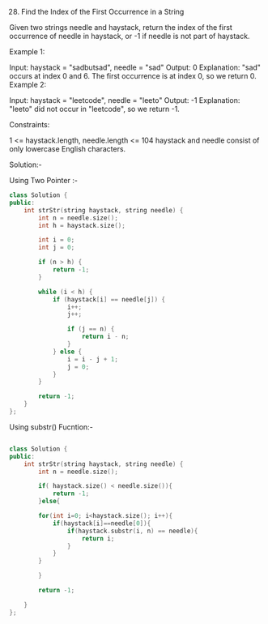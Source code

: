 28. Find the Index of the First Occurrence in a String

Given two strings needle and haystack, return the index of the first occurrence of needle in haystack, or -1 if needle is not part of haystack.
 
Example 1:

Input: haystack = "sadbutsad", needle = "sad"
Output: 0
Explanation: "sad" occurs at index 0 and 6.
The first occurrence is at index 0, so we return 0.
Example 2:

Input: haystack = "leetcode", needle = "leeto"
Output: -1
Explanation: "leeto" did not occur in "leetcode", so we return -1.
 

Constraints:

1 <= haystack.length, needle.length <= 104
haystack and needle consist of only lowercase English characters.

Solution:-

Using Two Pointer :-

```cpp
class Solution {
public:
    int strStr(string haystack, string needle) {
        int n = needle.size();
        int h = haystack.size();

        int i = 0;
        int j = 0;

        if (n > h) {
            return -1;
        }

        while (i < h) {
            if (haystack[i] == needle[j]) {
                i++;
                j++;

                if (j == n) {
                    return i - n;
                }
            } else {
                i = i - j + 1;
                j = 0;
            }
        }

        return -1;
    }
};
```
Using substr() Fucntion:-
```cpp

class Solution {
public:
    int strStr(string haystack, string needle) {
        int n = needle.size();

        if( haystack.size() < needle.size()){
            return -1;
        }else{

        for(int i=0; i<haystack.size(); i++){
            if(haystack[i]==needle[0]){
                if(haystack.substr(i, n) == needle){
                    return i;
                }
            }
        }

        }

        return -1;

    }
};
```
